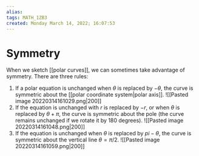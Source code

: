 ```yaml
---
alias: 
tags: MATH_1ZB3
created: Monday March 14, 2022; 16:07:53 
---
```

# Symmetry
When we sketch [[polar curves]], we can sometimes take advantage of symmetry. There are three rules:

1. If a polar equation is unchanged when $\theta$ is replaced by $-\theta$, the curve is symmetric about the [[polar coordinate system|polar axis]].
![[Pasted image 20220314161029.png|200]]
2. If the equation is unchanged with $r$ is replaced by $-r$, or when $\theta$ is replaced by $\theta +\pi$, the curve is symmetric about the pole (the curve remains unchanged if we rotate it by 180 degrees).
![[Pasted image 20220314161048.png|200]]
3. If the equation is unchanged when $\theta$ is replaced by $pi-\theta$, the curve is symmetric about the vertical line $\theta=\pi/2$. 
![[Pasted image 20220314161059.png|200]]